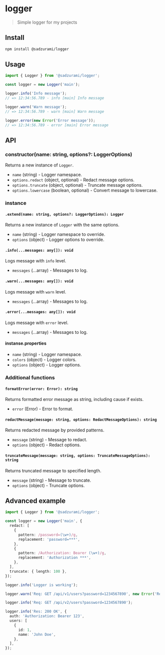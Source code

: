 # logger

> Simple logger for my projects

## Install

```sh
npm install @sadzurami/logger
```

## Usage

```ts
import { Logger } from '@sadzurami/logger';

const logger = new Logger('main');

logger.info('Info message');
// => 12:34:56.789 - info [main] Info message

logger.warn('Warn message');
// => 12:34:56.789 - warn [main] Warn message

logger.error(new Error('Error message'));
// => 12:34:56.789 - error [main] Error message
```

## API

### constructor(name: string, options?: LoggerOptions)

Returns a new instance of `Logger`.

- `name` (string) - Logger namespace.
- `options.redact` (object, optional) - Redact message options.
- `options.truncate` (object, optional) - Truncate message options.
- `options.lowercase` (boolean, optional) - Convert message to lowercase.

### instance

#### `.extend(name: string, options?: LoggerOptions): Logger`

Returns a new instance of `Logger` with the same options.

- `name` (string) - Logger namespace to override.
- `options` (object) - Logger options to override.

#### `.info(...messages: any[]): void`

Logs message with `info` level.

- `messages` (...array) - Messages to log.

#### `.warn(...messages: any[]): void`

Logs message with `warn` level.

- `messages` (...array) - Messages to log.

#### `.error(...messages: any[]): void`

Logs message with `error` level.

- `messages` (...array) - Messages to log.

#### instanse.properties

- `name` (string) - Logger namespace.
- `colors` (object) - Logger colors.
- `options` (object) - Logger options.

### Additional functions

#### `formatError(error: Error): string`

Returns formatted error message as string, including cause if exists.

- `error` (Error) - Error to format.

#### `redactMessage(message: string, options: RedactMessageOptions): string`

Returns redacted message by provided patterns.

- `message` (string) - Message to redact.
- `options` (object) - Redact options.

#### `truncateMessage(message: string, options: TruncateMessageOptions): string`

Returns truncated message to specified length.

- `message` (string) - Message to truncate.
- `options` (object) - Truncate options.

## Advanced example

```ts
import { Logger } from '@sadzurami/logger';

const logger = new Logger('main', {
  redact: [
    {
      pattern: /password=(\w+)/g,
      replacement: 'password=***',
    },
    {
      pattern: /Authorization: Bearer (\w+)/g,
      replacement: 'Authorization ***',
    },
  ],
  truncate: { length: 100 },
});

logger.info('Logger is working');

logger.warn('Req: GET /api/v1/users?password=1234567890', new Error('Request error'));

logger.info('Req: GET /api/v2/users?password=1234567890');

logger.info('Res: 200 OK', {
  auth: 'Authorization: Bearer 123',
  users: [
    {
      id: 1,
      name: 'John Doe',
    },
  ],
});
```

